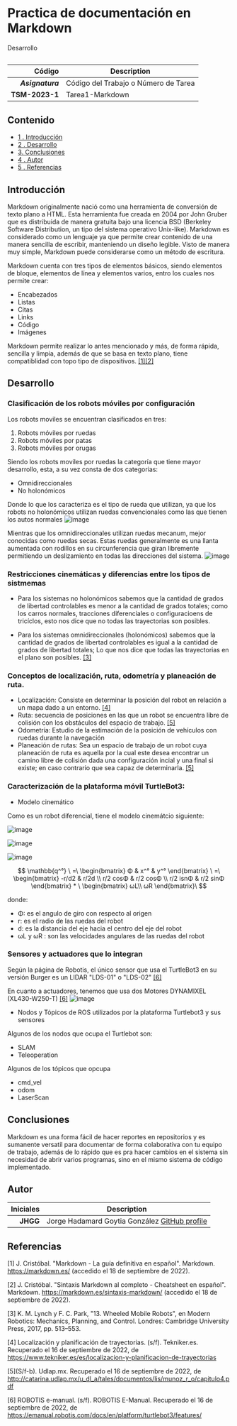 # Practica de documentación en Markdown
Desarrollo 

## 

| Código | Description |
| ------:| ----------- |
| ***Asignatura*** | Código del Trabajo o Número de Tarea | 
| **TSM-2023-1** |  Tarea1-Markdown |

## Contenido
- [1 . Introducción](#introduccion)
- [2 . Desarrollo](#desarrollo)
- [3. Conclusiones](#conclusiones)
- [4 . Autor](#autor)
- [5 . Referencias](#referencias)

## Introducción
Markdown originalmente nació como una herramienta de conversión de texto plano a HTML. Esta herramienta fue creada en 2004 por John Gruber que es distribuida de manera gratuita bajo una licencia BSD (Berkeley Software Distribution, un tipo del sistema operativo Unix-like). Markdown es considerado como un lenguaje ya que permite crear contenido de una manera sencilla de escribir, manteniendo un diseño legible. Visto de manera muy simple, Markdown puede considerarse como un método de escritura.

Markdown cuenta con tres tipos de elementos básicos, siendo elementos de bloque, elementos de línea y elementos varios,  entro los cuales nos permite crear:

* Encabezados
* Listas
* Citas
* Links
* Código
* Imágenes

Markdown permite realizar lo antes mencionado y más, de forma rápida, sencilla y limpia, además de que se basa en texto plano, tiene compatiblidad con topo tipo de dispositivos. [[1]](#1)[[2]](#2)

## Desarrollo
### Clasificación de los robots móviles por configuración 
Los robots moviles se encuentran clasificados en tres: 

1. Robots móviles por ruedas
2. Robots móviles por patas
3. Robots móviles por orugas

Siendo los robots moviles por ruedas la categoría que tiene mayor desarrollo, esta, a su vez consta de dos categorias:

* Omnidireccionales
* No holonómicos

Donde lo que los caracteriza es el tipo de rueda que utilizan, ya que los robots no holonómicos utilizan ruedas convencionales como las que tienen los autos normales
![image](https://www.mdpi.com/sensors/sensors-19-05177/article_deploy/html/images/sensors-19-05177-g001.png)

Mientras que los omnidireccionales utilizan ruedas mecanum, mejor conocidas como ruedas secas. Estas ruedas generalmente es una llanta aumentada con rodillos en su circunferencia que giran libremente permitiendo un deslizamiento en todas las direcciones del sistema.
![image](https://www.luisllamas.es/wp-content/uploads/2018/09/arduino-robot-omni-wheel-robots.jpg)

### Restricciones cinemáticas y diferencias entre los tipos de sistmemas
- Para los sistemas no holonómicos sabemos que la cantidad de grados de libertad controlables es menor a la cantidad de grados totales; como los carros normales, tracciones diferenciales o configuracioens de tricíclos, esto nos dice que no todas las trayectorias son posibles.

- Para los sistemas omnidireccionales (holonómicos) sabemos que la cantidad de grados de libertad controlables es igual a la cantidad de grados de libertad totales; Lo que nos dice que todas las trayectorias en el plano son posibles. [[3]](#3)

### Conceptos de localización, ruta, odometría y planeación de ruta.
- Localización: Consiste en determinar la posición del robot en relación a un mapa dado a un entorno. [[4]](#4)
- Ruta: secuencia de posiciones en las que un robot se encuentra libre de colisión con los obstáculos del espacio de trabajo. [[5]](#5)
- Odometría: Estudio de la estimación de la posición de vehículos con ruedas durante la navegación 
- Planeación de rutas: Sea un espacio de trabajo de un robot cuya planeación de ruta es aquella por la cual este desea encontrar un camino libre de colisión dada una configuración incial y una final si existe; en caso contrario que sea capaz de determinarla. [[5]](#5)

### Caracterización de la plataforma móvil TurtleBot3:
- Modelo cinemático

Como es un robot diferencial, tiene el modelo cinemátcio siguiente:

![image](https://user-images.githubusercontent.com/20031100/190882535-94d602be-c1f8-484d-a60d-3976a3b4d6c2.png)

![image](https://user-images.githubusercontent.com/20031100/190882543-b3ce3e11-d0f2-4b36-9805-c756ae547b8f.png)

![image](https://user-images.githubusercontent.com/20031100/190883055-de66617c-74fd-4875-8d10-2fd724d90433.png)


$$
\mathbb{q^°} \ =\ \begin{bmatrix}
	Φ & x^° & y^°
\end{bmatrix} \ =\ \begin{bmatrix}
-r/d2 & r/2d \\
r/2 cosΦ & r/2 cosΦ \\
r/2 isnΦ & r/2 sinΦ
\end{bmatrix} * \ \begin{bmatrix}
ωL\\
ωR
\end{bmatrix}\
$$

donde: 
- Φ: es el angulo de giro con respecto al origen 
- r: es el radio de las ruedas del robot 
- d: es la distancia del eje hacia el centro del eje del robot 
- ωL y ωR : son las velocidades angulares de las ruedas del robot 






### Sensores y actuadores que lo integran

  Según la página de Robotis, el único sensor que usa el TurtleBot3 en su versión Burger es un     LIDAR "LDS-01" o "LDS-02" [[6]](#6)

  
  En cuanto a actuadores, tenemos que usa dos Motores 	DYNAMIXEL (XL430-W250-T) [[6]](#6)
   ![image](https://user-images.githubusercontent.com/20031100/190827583-2d136908-5c30-4047-854f-fb7e6483c27b.png)

- Nodos y Tópicos de ROS utilizados por la plataforma Turtlebot3 y sus sensores

Algunos de los nodos que ocupa el Turtlebot son: 
- SLAM 
- Teleoperation

Algunos de los tópicos que opcupa 
- cmd_vel 
- odom
- LaserScan

## Conclusiones
 Markdown es una forma fácil de hacer reportes en repositorios y es sumanente versatil para documentar de forma colaborativa con tu equipo de trabajo, además de lo rápido que es pra hacer cambios en el sistema sin necesidad de abrir varios programas, sino en el mismo sistema de código implementado.
 

## Autor
| Iniciales  | Description |
| ----------:| ----------- |
| **JHGG**  | Jorge Hadamard Goytia González [GitHub profile](https://github.com/goytiaj6) |

## Referencias
<a id="1">[1]</a> J. Cristóbal. "Markdown - La guía definitiva en español". Markdown. https://markdown.es/ (accedido el 18 de septiembre de 2022).

<a id="2">[2]</a> J. Cristóbal. "Sintaxis Markdown al completo - Cheatsheet en español". Markdown. https://markdown.es/sintaxis-markdown/ (accedido el 18 de septiembre de 2022).

<a id="3">[3]</a> K. M. Lynch y F. C. Park, "13. Wheeled Mobile Robots", en Modern Robotics: Mechanics, Planning, and Control. Londres: Cambridge University Press, 2017, pp. 513–553.

<a id="4">[4]</a> Localización y planificación de trayectorias. (s/f). Tekniker.es. Recuperado el 16 de septiembre de 2022, de https://www.tekniker.es/es/localizacion-y-planificacion-de-trayectorias

<a id="5">[5]</a>(S/f-b). Udlap.mx. Recuperado el 16 de septiembre de 2022, de http://catarina.udlap.mx/u_dl_a/tales/documentos/lis/munoz_r_o/capitulo4.pdf

<a id="6">[6]</a> ROBOTIS e-manual. (s/f). ROBOTIS E-Manual. Recuperado el 16 de septiembre de 2022, de https://emanual.robotis.com/docs/en/platform/turtlebot3/features/
